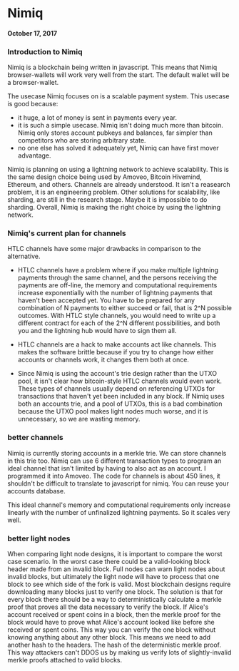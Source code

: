 # Nimiq
#### October 17, 2017

### Introduction to Nimiq

Nimiq is a blockchain being written in javascript.
This means that Nimiq browser-wallets will work very well from the start.
The default wallet will be a browser-wallet.

The usecase Nimiq focuses on is a scalable payment system.
This usecase is good because:
* it huge, a lot of money is sent in payments every year.
* it is such a simple usecase. Nimiq isn't doing much more than bitcoin. Nimiq only stores account pubkeys and balances, far simpler than competitors who are storing arbitrary state.
* no one else has solved it adequately yet, Nimiq can have first mover advantage.

Nimiq is planning on using a lightning network to achieve scalability.
This is the same design choice being used by Amoveo, Bitcoin Hivemind, Ethereum, and others.
Channels are already understood. It isn't a reasearch problem, it is an engineering problem.
Other solutions for scalability, like sharding, are still in the research stage. Maybe it is impossible to do sharding.
Overall, Nimiq is making the right choice by using the lightning network.

### Nimiq's current plan for channels

HTLC channels have some major drawbacks in comparison to the alternative.

* HTLC channels have a problem where if you make multiple lightning payments through the same channel, and the persons receiving the payments are off-line, the memory and computational requirements increase exponentially with the number of lightning payments that haven't been accepted yet. You have to be prepared for any combination of N payments to either succeed or fail, that is 2^N possible outcomes. With HTLC style channels, you would need to write up a different contract for each of the 2^N different possibilities, and both you and the lightning hub would have to sign them all.

* HTLC channels are a hack to make accounts act like channels. This makes the software brittle because if you try to change how either accounts or channels work, it changes them both at once.

* Since Nimiq is using the account's trie design rather than the UTXO pool, it isn't clear how bitcoin-style HTLC channels would even work. These types of channels usually depend on referencing UTXOs for transactions that haven't yet been included in any block. If Nimiq uses both an accounts trie, and a pool of UTXOs, this is a bad combination because the UTXO pool makes light nodes much worse, and it is unnecessary, so we are wasting memory.

### better channels

Nimiq is currently storing accounts in a merkle trie. We can store channels in this trie too.
Nimiq can use 6 different transaction types to program an ideal channel that isn't limited by having to also act as an account. I programmed it into Amoveo.
The code for channels is about 450 lines, it shouldn't be difficult to translate to javascript for nimiq.
You can reuse your accounts database.

This ideal channel's memory and computational requirements only increase linearly with the number of unfinalized lightning payments. So it scales very well.

### better light nodes

When comparing light node designs, it is important to compare the worst case scenario.
In the worst case there could be a valid-looking block header made from an invalid block.
Full nodes can warn light nodes about invalid blocks, but ultimately the light node will have to process that one block to see which side of the fork is valid.
Most blockchain designs require downloading many blocks just to verify one block.
The solution is that for every block there should be a way to deterministically calculate a merkle proof that proves all the data necessary to verify the block.
If Alice's account received or spent coins in a block, then the merkle proof for the block would have to prove what Alice's account looked like before she received or spent coins.
This way you can verify the one block without knowing anything about any other block.
This means we need to add another hash to the headers. The hash of the deterministic merkle proof. This way attackers can't DDOS us by making us verify lots of slightly-invalid merkle proofs attached to valid blocks.
